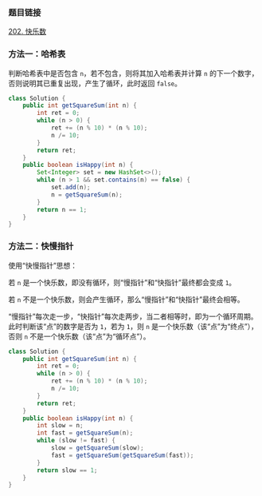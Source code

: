 ### 题目链接
[202. 快乐数](https://leetcode.cn/problems/happy-number)

### 方法一：哈希表
判断哈希表中是否包含 `n`，若不包含，则将其加入哈希表并计算 `n` 的下一个数字，否则说明其已重复出现，产生了循环，此时返回 `false`。

```Java
class Solution {
    public int getSquareSum(int n) {
        int ret = 0;
        while (n > 0) {
            ret += (n % 10) * (n % 10);
            n /= 10;
        }
        return ret;
    }
    public boolean isHappy(int n) {
        Set<Integer> set = new HashSet<>();
        while (n > 1 && set.contains(n) == false) {
            set.add(n);
            n = getSquareSum(n);
        }
        return n == 1;
    }
}
```

### 方法二：快慢指针
使用“快慢指针”思想：

若 `n` 是一个快乐数，即没有循环，则“慢指针”和“快指针”最终都会变成 `1`。

若 `n` 不是一个快乐数，则会产生循环，那么“慢指针”和“快指针”最终会相等。

“慢指针”每次走一步，“快指针”每次走两步，当二者相等时，即为一个循环周期。此时判断该“点”的数字是否为 `1`，若为 `1`，则 `n` 是一个快乐数（该“点”为“终点”），否则 `n` 不是一个快乐数（该“点”为“循环点”）。

```Java
class Solution {
    public int getSquareSum(int n) {
        int ret = 0;
        while (n > 0) {
            ret += (n % 10) * (n % 10);
            n /= 10;
        }
        return ret;
    }
    public boolean isHappy(int n) {
        int slow = n;
        int fast = getSquareSum(n);
        while (slow != fast) {
            slow = getSquareSum(slow);
            fast = getSquareSum(getSquareSum(fast));
        }
        return slow == 1;
    }
}
```